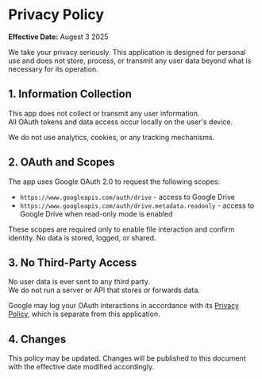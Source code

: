 # Privacy Policy

**Effective Date:** Augest 3 2025

We take your privacy seriously. This application is designed for personal use and does not store, process, or transmit any user data beyond what is necessary for its operation.

## 1. Information Collection

This app does not collect or transmit any user information.  
All OAuth tokens and data access occur locally on the user's device.

We do not use analytics, cookies, or any tracking mechanisms.

## 2. OAuth and Scopes

The app uses Google OAuth 2.0 to request the following scopes:

- `https://www.googleapis.com/auth/drive` - access to Google Drive
- `https://www.googleapis.com/auth/drive.metadata.readonly` - access to Google Drive when read-only mode is enabled

These scopes are required only to enable file interaction and confirm identity. No data is stored, logged, or shared.

## 3. No Third-Party Access

No user data is ever sent to any third party.  
We do not run a server or API that stores or forwards data.

Google may log your OAuth interactions in accordance with its [Privacy Policy](https://policies.google.com/privacy), which is separate from this application.

## 4. Changes

This policy may be updated. Changes will be published to this document with the effective date modified accordingly.
